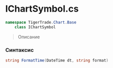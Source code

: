 
# IChartSymbol.cs
```csharp
namespace TigerTrade.Chart.Base  
    class IChartSymbol
```

> Описание

### Синтаксис
```csharp
string FormatTime(DateTime dt, string format)
```
